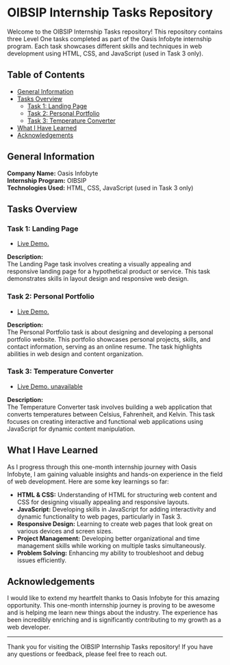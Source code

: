# OIBSIP Internship Tasks Repository

Welcome to the OIBSIP Internship Tasks repository! This repository contains three Level One tasks completed as part of the Oasis Infobyte internship program. Each task showcases different skills and techniques in web development using HTML, CSS, and JavaScript (used in Task 3 only).

## Table of Contents

- [General Information](#general-information)
- [Tasks Overview](#tasks-overview)
  - [Task 1: Landing Page](#task-1-landing-page)
  - [Task 2: Personal Portfolio](#task-2-personal-portfolio)
  - [Task 3: Temperature Converter](#task-3-temperature-converter)
- [What I Have Learned](#what-i-have-learned)
- [Acknowledgements](#acknowledgements)

## General Information

**Company Name:** Oasis Infobyte  
**Internship Program:** OIBSIP  
**Technologies Used:** HTML, CSS, JavaScript (used in Task 3 only)

## Tasks Overview

### Task 1: Landing Page

- [Live Demo.](https://oibsip-task01-landing-page.netlify.app/)

**Description:**  
The Landing Page task involves creating a visually appealing and responsive landing page for a hypothetical product or service. This task demonstrates skills in layout design and responsive web design.

### Task 2: Personal Portfolio

- [Live Demo.](https://oibsip-task02-personal-portfolio.netlify.app/)

**Description:**  
The Personal Portfolio task is about designing and developing a personal portfolio website. This portfolio showcases personal projects, skills, and contact information, serving as an online resume. The task highlights abilities in web design and content organization.

### Task 3: Temperature Converter

- [Live Demo. unavailable]()

**Description:**  
The Temperature Converter task involves building a web application that converts temperatures between Celsius, Fahrenheit, and Kelvin. This task focuses on creating interactive and functional web applications using JavaScript for dynamic content manipulation.

## What I Have Learned

As I progress through this one-month internship journey with Oasis Infobyte, I am gaining valuable insights and hands-on experience in the field of web development. Here are some key learnings so far:

- **HTML & CSS:** Understanding of HTML for structuring web content and CSS for designing visually appealing and responsive layouts.
- **JavaScript:** Developing skills in JavaScript for adding interactivity and dynamic functionality to web pages, particularly in Task 3.
- **Responsive Design:** Learning to create web pages that look great on various devices and screen sizes.
- **Project Management:** Developing better organizational and time management skills while working on multiple tasks simultaneously.
- **Problem Solving:** Enhancing my ability to troubleshoot and debug issues efficiently.

## Acknowledgements

I would like to extend my heartfelt thanks to Oasis Infobyte for this amazing opportunity. This one-month internship journey is proving to be awesome and is helping me learn new things about the industry. The experience has been incredibly enriching and is significantly contributing to my growth as a web developer.

---

Thank you for visiting the OIBSIP Internship Tasks repository! If you have any questions or feedback, please feel free to reach out.
